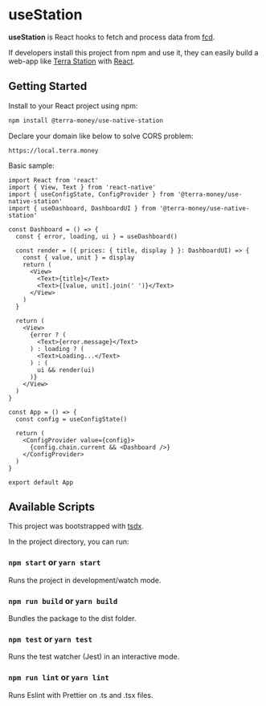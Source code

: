 # useStation

**useStation** is React hooks to fetch and process data from [fcd](https://github.com/terra-project/fcd).

If developers install this project from npm and use it, they can easily build a web-app like [Terra Station](https://station.terra.money) with [React](https://reactjs.org/).

## Getting Started

Install to your React project using npm:
```sh
npm install @terra-money/use-native-station
```

Declare your domain like below to solve CORS problem:
```
https://local.terra.money
```

Basic sample:
```tsx
import React from 'react'
import { View, Text } from 'react-native'
import { useConfigState, ConfigProvider } from '@terra-money/use-native-station'
import { useDashboard, DashboardUI } from '@terra-money/use-native-station'

const Dashboard = () => {
  const { error, loading, ui } = useDashboard()

  const render = ({ prices: { title, display } }: DashboardUI) => {
    const { value, unit } = display
    return (
      <View>
        <Text>{title}</Text>
        <Text>{[value, unit].join(' ')}</Text>
      </View>
    )
  }

  return (
    <View>
      {error ? (
        <Text>{error.message}</Text>
      ) : loading ? (
        <Text>Loading...</Text>
      ) : (
        ui && render(ui)
      )}
    </View>
  )
}

const App = () => {
  const config = useConfigState()

  return (
    <ConfigProvider value={config}>
      {config.chain.current && <Dashboard />}
    </ConfigProvider>
  )
}

export default App
```

## Available Scripts

This project was bootstrapped with [tsdx](https://npm.im/tsdx).

In the project directory, you can run:

### `npm start` or `yarn start`

Runs the project in development/watch mode.

### `npm run build` or `yarn build`

Bundles the package to the dist folder.

### `npm test` or `yarn test`

Runs the test watcher (Jest) in an interactive mode.

### `npm run lint` or `yarn lint`

Runs Eslint with Prettier on .ts and .tsx files.

